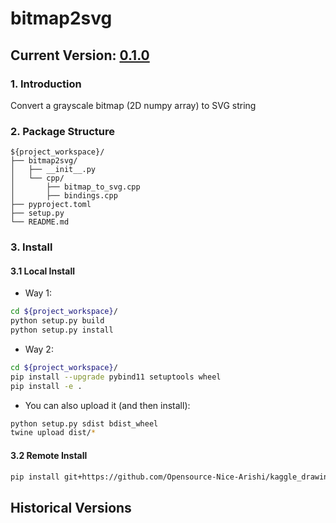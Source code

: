 # bitmap2svg
## Current Version: [0.1.0](https://github.com/Opensource-Nice-Arishi/kaggle_drawing_with_LLMs/tree/v0.1.0)
### 1. Introduction

Convert a grayscale bitmap (2D numpy array) to SVG string
### 2. Package Structure
```
${project_workspace}/
├── bitmap2svg/
│   ├── __init__.py
│   └── cpp/
│       ├── bitmap_to_svg.cpp
│       ├── bindings.cpp
├── pyproject.toml
├── setup.py
└── README.md
```
### 3. Install
#### 3.1 Local Install
* Way 1:

```bash
cd ${project_workspace}/
python setup.py build
python setup.py install
```
* Way 2:

```bash
cd ${project_workspace}/
pip install --upgrade pybind11 setuptools wheel
pip install -e .
```
* You can also upload it (and then install):

```bash
python setup.py sdist bdist_wheel
twine upload dist/*
``` 
#### 3.2 Remote Install
```bash
pip install git+https://github.com/Opensource-Nice-Arishi/kaggle_drawing_with_LLMs.git@v0.1.0

```
## Historical Versions